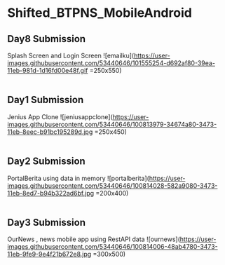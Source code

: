 # Shifted_BTPNS_MobileAndroid


## Day8 Submission
Splash Screen and Login Screen
![emailku](https://user-images.githubusercontent.com/53440646/101555254-d692af80-39ea-11eb-981d-1d16fd00e48f.gif =250x550) <br/><br/>

## Day1 Submission
Jenius App Clone
![jeniusappclone](https://user-images.githubusercontent.com/53440646/100813979-34674a80-3473-11eb-8eec-b91bc195289d.jpg =250x450) <br/><br/>

## Day2 Submission
PortalBerita using data in memory
![portalberita](https://user-images.githubusercontent.com/53440646/100814028-582a9080-3473-11eb-8ed7-b94b322ad6bf.jpg =200x400)
<br/><br/>

## Day3 Submission
OurNews , news mobile app using RestAPI data
![ournews](https://user-images.githubusercontent.com/53440646/100814006-48ab4780-3473-11eb-9fe9-9e4f21b672e8.jpg =300x500)




